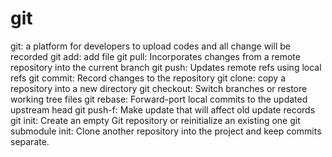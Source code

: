 # git
git: a platform for developers to upload codes and all change will be recorded
git add: add file
git pull: Incorporates changes from a remote repository into the current branch
git push: Updates remote refs using local refs
git commit: Record changes to the repository
git clone: copy a repository into a new directory
git checkout: Switch branches or restore working tree files
git rebase: Forward-port local commits to the updated upstream head
git push-f: Make update that will affect old update records
git init: Create an empty Git repository or reinitialize an existing one
git submodule init: Clone another repository into the project and keep commits separate.
